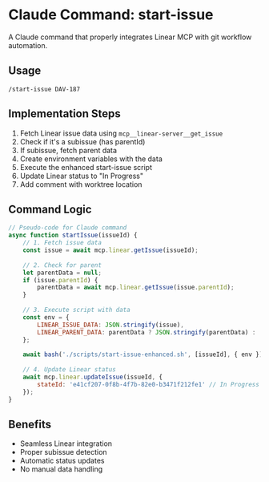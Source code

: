 # Claude Command: start-issue

A Claude command that properly integrates Linear MCP with git workflow automation.

## Usage

```
/start-issue DAV-187
```

## Implementation Steps

1. Fetch Linear issue data using `mcp__linear-server__get_issue`
2. Check if it's a subissue (has parentId)
3. If subissue, fetch parent data
4. Create environment variables with the data
5. Execute the enhanced start-issue script
6. Update Linear status to "In Progress"
7. Add comment with worktree location

## Command Logic

```javascript
// Pseudo-code for Claude command
async function startIssue(issueId) {
    // 1. Fetch issue data
    const issue = await mcp.linear.getIssue(issueId);
    
    // 2. Check for parent
    let parentData = null;
    if (issue.parentId) {
        parentData = await mcp.linear.getIssue(issue.parentId);
    }
    
    // 3. Execute script with data
    const env = {
        LINEAR_ISSUE_DATA: JSON.stringify(issue),
        LINEAR_PARENT_DATA: parentData ? JSON.stringify(parentData) : ''
    };
    
    await bash('./scripts/start-issue-enhanced.sh', [issueId], { env });
    
    // 4. Update Linear status
    await mcp.linear.updateIssue(issueId, { 
        stateId: 'e41cf207-0f8b-4f7b-82e0-b3471f212fe1' // In Progress
    });
}
```

## Benefits

- Seamless Linear integration
- Proper subissue detection
- Automatic status updates
- No manual data handling